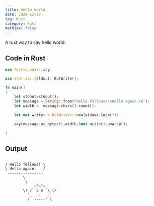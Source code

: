 ```yaml
---
title: Hello World
date: 2020-12-27
tag: Rust
category: Rust
mathjax: false
---
```


A rust way to say hello world!

<!--more-->

## Code in Rust
```rust
use ferris_says::say;

use std::io::{stdout, BufWriter};

fn main() 
{
    let stdout=stdout();
    let message = String::from("Hello fellows!\nHello again.\n");
    let width =  message.chars().count();

    let mut writer = BufWriter::new(stdout.lock());

    say(message.as_bytes(),width,&mut writer).unwrap();
    
}
```

## Output

```
 ________________
/ Hello fellows! \
\ Hello again.   /
 ----------------
        \
         \
            _~^~^~_
        \) /  o o  \ (/
          '_   -   _'
          / '-----' \
```
